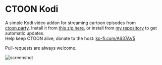 # CTOON Kodi  
A simple Kodi video addon for streaming cartoon episodes from [ctoon.party](https://ctoon.party). Install it from [this zip here](https://github.com/doko-desuka/plugin.video.ctoonkodi/raw/master/plugin.video.ctoonkodi-0.3.1.zip), or install from [my repository](https://github.com/dokoab/doko.repository/releases) to get automatic updates.  
Help keep CTOON alive, donate to the host: [ko-fi.com/A637AV5](https://ko-fi.com/A637AV5)

Pull-requests are always welcome.

![screenshot](https://images2.imgbox.com/84/73/s34C3pVv_o.png)
